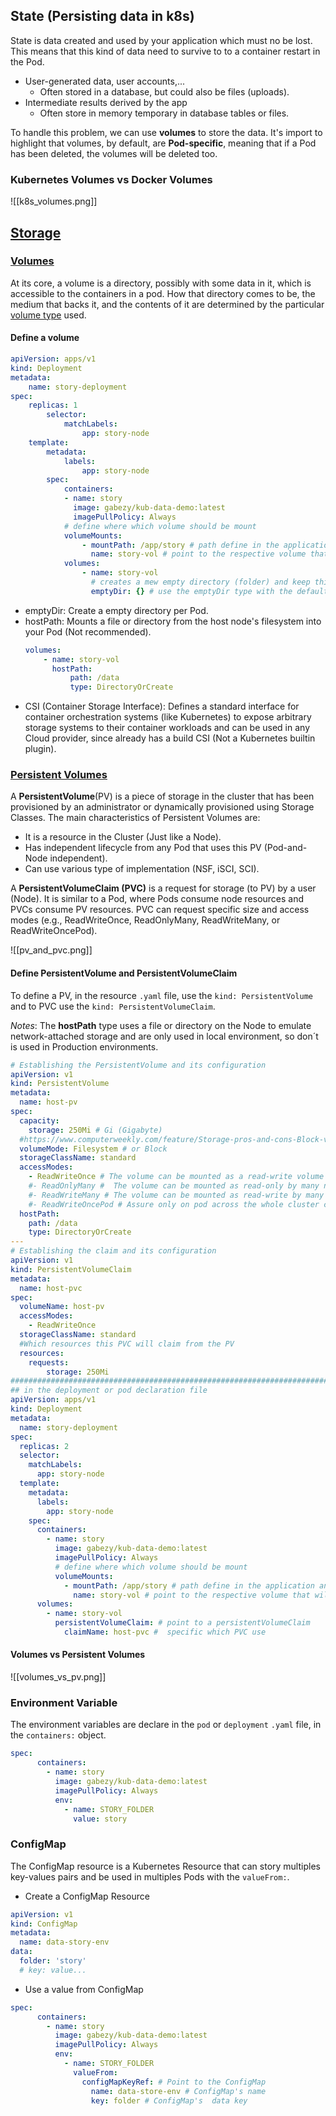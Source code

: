 
## State (Persisting data in k8s)

State is data created and used by your application which must no be lost. This means that this kind of data need to survive to to a container restart in the Pod. 
- User-generated data, user accounts,...
	- Often stored in a database, but could also be files (uploads).
- Intermediate results derived by the app
	- Often store in memory temporary in database tables or files.

To handle this problem, we can use **volumes** to store the data. It's import to highlight that volumes, by default, are **Pod-specific**, meaning that if a Pod has been deleted, the volumes will be deleted too.

### Kubernetes Volumes vs Docker Volumes

![[k8s_volumes.png]]

## [Storage](https://kubernetes.io/docs/concepts/storage/)
### [Volumes](https://kubernetes.io/docs/concepts/storage/volumes/)

At its core, a volume is a directory, possibly with some data in it, which is accessible to the containers in a pod. How that directory comes to be, the medium that backs it, and the contents of it are determined by the particular [volume type](https://kubernetes.io/docs/concepts/storage/volumes/#volume-types) used.
#### Define a volume

```yaml
apiVersion: apps/v1
kind: Deployment
metadata:
	name: story-deployment
spec:
	replicas: 1
		selector:
			matchLabels:
				app: story-node
	template:
		metadata:
			labels:
				app: story-node
		spec:
			containers:
			- name: story
			  image: gabezy/kub-data-demo:latest
			  imagePullPolicy: Always
			# define where which volume should be mount
			volumeMounts:
				- mountPath: /app/story # path define in the application and the Dockerfile (workdir)
				  name: story-vol # point to the respective volume that will be used to mount
			volumes:
				- name: story-vol
				  # creates a mew empty directory (folder) and keep this directory alive as long as the Pod is alive
				  emptyDir: {} # use the emptyDir type with the default configs
```

- emptyDir: Create a empty directory per Pod.
- hostPath: Mounts a file or directory from the host node's filesystem into your Pod (Not recommended).
	```yaml
	volumes:
        - name: story-vol
          hostPath:
              path: /data
              type: DirectoryOrCreate
	```
- CSI (Container Storage Interface): Defines a standard interface for container orchestration systems (like Kubernetes) to expose arbitrary storage systems to their container workloads and can be used in any Cloud provider, since already has a build CSI (Not a Kubernetes builtin plugin).

### [Persistent Volumes](https://kubernetes.io/docs/concepts/storage/persistent-volumes/)

A **PersistentVolume**(PV) is a piece of storage in the cluster that has been provisioned by an administrator or dynamically provisioned using Storage Classes. The main characteristics of Persistent Volumes are:
- It is a resource in the Cluster (Just like a Node).
- Has independent lifecycle from any Pod that uses this PV (Pod-and-Node independent).
- Can use various type of implementation (NSF, iSCI, SCI).

A **PersistentVolumeClaim (PVC)** is a request for storage (to PV) by a user (Node). It is similar to a Pod, where Pods consume node resources and PVCs consume PV resources. PVC can request specific size and access modes (e.g., ReadWriteOnce, ReadOnlyMany, ReadWriteMany, or ReadWriteOncePod). 

![[pv_and_pvc.png]]

#### Define PersistentVolume and PersistentVolumeClaim

To define a PV, in the resource `.yaml` file, use the `kind: PersistentVolume` and to PVC use the `kind: PersistentVolumeClaim`. 

*Notes*: The **hostPath** type uses a file or directory on the Node to emulate network-attached storage and are only used in local environment, so don´t is used in Production environments.

```yaml
# Establishing the PersistentVolume and its configuration
apiVersion: v1
kind: PersistentVolume
metadata:
  name: host-pv
spec:
  capacity:
    storage: 250Mi # Gi (Gigabyte)
  #https://www.computerweekly.com/feature/Storage-pros-and-cons-Block-vs-file-vs-object-storage
  volumeMode: Filesystem # or Block
  storageClassName: standard
  accessModes:
    - ReadWriteOnce # The volume can be mounted as a read-write volume by a single node (multiple pods on the same node)
    #- ReadOnlyMany #  The volume can be mounted as read-only by many nodes.
    #- ReadWriteMany # The volume can be mounted as read-write by many nodes.
    #- ReadWriteOncePod # Assure only on pod across the whole cluster can read and write to the PV
  hostPath:
    path: /data
    type: DirectoryOrCreate
---
# Establishing the claim and its configuration
apiVersion: v1
kind: PersistentVolumeClaim
metadata:
  name: host-pvc
spec:
  volumeName: host-pv
  accessModes:
    - ReadWriteOnce
  storageClassName: standard
  #Which resources this PVC will claim from the PV
  resources:
    requests:
        storage: 250Mi
######################################################################################################################################################################
## in the deployment or pod declaration file
apiVersion: apps/v1
kind: Deployment
metadata:
  name: story-deployment
spec:
  replicas: 2
  selector:
    matchLabels:
      app: story-node
  template:
    metadata:
      labels:
        app: story-node
    spec:
      containers:
        - name: story
          image: gabezy/kub-data-demo:latest
          imagePullPolicy: Always
          # define where which volume should be mount
          volumeMounts:
            - mountPath: /app/story # path define in the application and the Dockerfile (workdir)
              name: story-vol # point to the respective volume that will be used to mount
      volumes:
        - name: story-vol
          persistentVolumeClaim: # point to a persistentVolumeClaim
            claimName: host-pvc #  specific which PVC use

```

#### Volumes vs Persistent Volumes
![[volumes_vs_pv.png]]

### Environment Variable

The environment variables are declare in the `pod` or `deployment` `.yaml` file, in the `containers:` object.

```yaml
spec:
      containers:
        - name: story
          image: gabezy/kub-data-demo:latest
          imagePullPolicy: Always
          env:
            - name: STORY_FOLDER
              value: story
```

### ConfigMap

The ConfigMap resource is a Kubernetes Resource that can story multiples key-values pairs and be used in multiples Pods with the `valueFrom:`.

- Create a ConfigMap Resource
```yaml
apiVersion: v1
kind: ConfigMap
metadata:
  name: data-story-env
data:
  folder: 'story'
  # key: value...
```

- Use a value from ConfigMap
```yaml
spec:
      containers:
        - name: story
          image: gabezy/kub-data-demo:latest
          imagePullPolicy: Always
          env:
            - name: STORY_FOLDER
              valueFrom:
                configMapKeyRef: # Point to the ConfigMap
                  name: data-store-env # ConfigMap's name
                  key: folder # ConfigMap's  data key
```